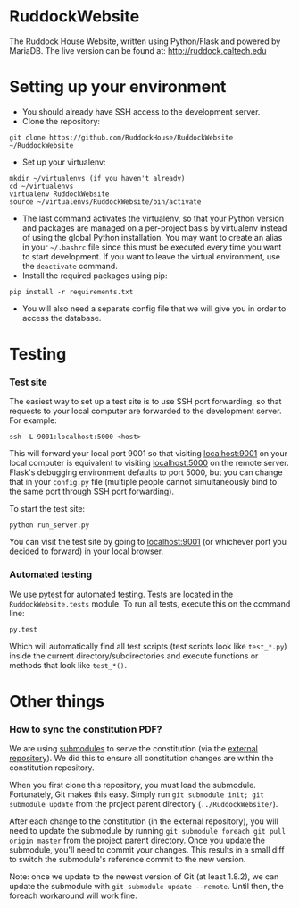# RuddockWebsite

The Ruddock House Website, written using Python/Flask and powered by MariaDB. The live version can be found at: http://ruddock.caltech.edu

# Setting up your environment
- You should already have SSH access to the development server.
- Clone the repository:
```
git clone https://github.com/RuddockHouse/RuddockWebsite ~/RuddockWebsite
```
- Set up your virtualenv:
```
mkdir ~/virtualenvs (if you haven't already)
cd ~/virtualenvs
virtualenv RuddockWebsite
source ~/virtualenvs/RuddockWebsite/bin/activate
```
- The last command activates the virtualenv, so that your Python version and packages are managed on a per-project basis by virtualenv instead of using the global Python installation. You may want to create an alias in your `~/.bashrc` file since this must be executed every time you want to start development. If you want to leave the virtual environment, use the `deactivate` command.
- Install the required packages using pip:
```
pip install -r requirements.txt
```
- You will also need a separate config file that we will give you in order to access the database.

# Testing

### Test site
The easiest way to set up a test site is to use SSH port forwarding, so that requests to your local computer are forwarded to the development server. For example:
```
ssh -L 9001:localhost:5000 <host>
```
This will forward your local port 9001 so that visiting [localhost:9001](http://localhost:9001) on your local computer is equivalent to visiting [localhost:5000](http://localhost:5000) on the remote server. Flask's debugging environment defaults to port 5000, but you can change that in your `config.py` file (multiple people cannot simultaneously bind to the same port through SSH port forwarding).

To start the test site:
```
python run_server.py
```
You can visit the test site by going to [localhost:9001](http://localhost:9001) (or whichever port you decided to forward) in your local browser.

### Automated testing
We use [pytest](http://pytest.org/latest/index.html) for automated testing. Tests are located in the `RuddockWebsite.tests` module. To run all tests, execute this on the command line:
```
py.test
```
Which will automatically find all test scripts (test scripts look like `test_*.py`) inside the current directory/subdirectories and execute functions or methods that look like `test_*()`.

# Other things

### How to sync the constitution PDF?
We are using [submodules](http://git-scm.com/docs/git-submodule) to serve the constitution (via the [external repository](https://github.com/RuddockHouse/RuddockConstitution)). We did this to ensure all constitution changes are within the constitution repository.

When you first clone this repository, you must load the submodule. Fortunately, Git makes this easy. Simply run `git submodule init; git submodule update` from the project parent directory (`../RuddockWebsite/`).

After each change to the constitution (in the external repository), you will need to update the submodule by running `git submodule foreach git pull origin master` from the project parent directory. Once you update the submodule, you'll need to commit your changes. This results in a small diff to switch the submodule's reference commit to the new version.

Note: once we update to the newest version of Git (at least 1.8.2), we can update the submodule with `git submodule update --remote`. Until then, the foreach workaround will work fine.
